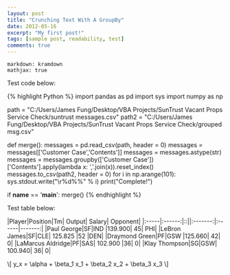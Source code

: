 ```yaml
---
layout: post
title: "Crunching Text With A GroupBy"
date: 2012-05-16
excerpt: "My first post!"
tags: [sample post, readability, test]
comments: true
---
```


~~~
markdown: kramdown
mathjax: true
~~~

Test code below:

{% highlight Python %}
import pandas as pd
import sys
import numpy as np

path = "C:/Users/James Fung/Desktop/VBA Projects/SunTrust Vacant Props Service Check/suntrust messages.csv"
path2 = "C:/Users/James Fung/Desktop/VBA Projects/SunTrust Vacant Props Service Check/grouped msg.csv"

def merge():
    messages = pd.read_csv(path, header = 0)
    messages = messages[['Customer Case','Contents']]
    messages = messages.astype(str)
    messages = messages.groupby(['Customer Case'])['Contents'].apply(lambda x: ','.join(x)).reset_index()
    messages.to_csv(path2, header = 0)
    for i in np.arange(101):
        sys.stdout.write("\r%d%%" % i)
    print("Complete!")

if __name__ == '__main__':
    merge()
{% endhighlight %}

Test table below:

|Player|Position|Tm|	Output|	Salary|	Opponent|
|:-----|:------:|::||:-------:|:------|-------:|
|Paul George|SF|IND	|139.900|	45|	PHI|
|LeBron James|SF|CLE|	125.825	|52	|DEN|
|Draymond Green|PF|GSW	|125.660|	42|	0|
|LaMarcus Aldridge|PF|SAS|	102.900	|36|	0|
|Klay Thompson|SG|GSW|	100.940|	36|	0|

\\[ y_x = \alpha + \beta_1 x_1 + \beta_2 x_2 + \beta_3 x_3 \\]
